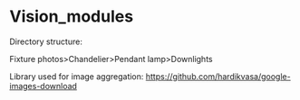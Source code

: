 # Vision_modules

Directory structure:

Fixture photos>Chandelier>Pendant lamp>Downlights

Library used for image aggregation: https://github.com/hardikvasa/google-images-download
